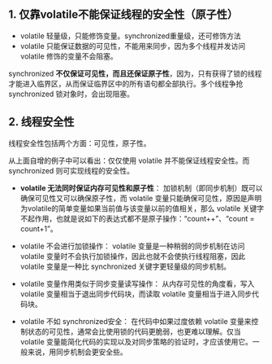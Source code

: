 ## 1. 仅靠volatile不能保证线程的安全性（原子性）

-  volatile 轻量级，只能修饰变量。synchronized重量级，还可修饰方法
-  volatile 只能保证数据的可见性，不能用来同步，因为多个线程并发访问 volatile 修饰的变量不会阻塞。

synchronized **不仅保证可见性，而且还保证原子性**，因为，只有获得了锁的线程才能进入临界区，从而保证临界区中的所有语句都全部执行。多个线程争抢 synchronized 锁对象时，会出现阻塞。


## 2. 线程安全性

线程安全性包括两个方面：可见性，原子性。

从上面自增的例子中可以看出：仅仅使用 volatile 并不能保证线程安全性。而 synchronized 则可实现线程的安全性。
- **volatile 无法同时保证内存可见性和原子性**： 
加锁机制（即同步机制）既可以确保可见性又可以确保原子性，而 volatile 变量只能确保可见性，原因是声明为volatile的简单变量如果当前值与该变量以前的值相关，那么 volatile 关键字不起作用，也就是说如下的表达式都不是原子操作：“count++”、“count = count+1”。

- volatile 不会进行加锁操作： 
volatile 变量是一种稍弱的同步机制在访问 volatile 变量时不会执行加锁操作，因此也就不会使执行线程阻塞，因此 volatile 变量是一种比 synchronized 关键字更轻量级的同步机制。 

- volatile 变量作用类似于同步变量读写操作： 
从内存可见性的角度看，写入 volatile 变量相当于退出同步代码块，而读取 volatile 变量相当于进入同步代码块。 

- volatile 不如 synchronized安全： 
在代码中如果过度依赖 volatile 变量来控制状态的可见性，通常会比使用锁的代码更脆弱，也更难以理解。仅当 volatile 变量能简化代码的实现以及对同步策略的验证时，才应该使用它。一般来说，用同步机制会更安全些。 
